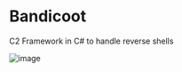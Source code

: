 # Bandicoot
C2 Framework in C# to handle reverse shells

![image](https://github.com/user-attachments/assets/f9511d27-f56f-4ee3-bfa9-9ef3bb1f296f)
